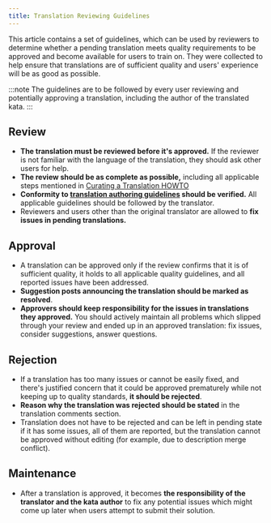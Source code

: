 ```yaml
---
title: Translation Reviewing Guidelines
---
```


This article contains a set of guidelines, which can be used by reviewers to determine whether a pending translation meets quality requirements to be approved and become available for users to train on. They were collected to help ensure that translations are of sufficient quality and users' experience will be as good as possible.

:::note
The guidelines are to be followed by every user reviewing and potentially approving a translation, including the author of the translated kata.
:::

## Review

- **The translation must be reviewed before it's approved.** If the reviewer is not familiar with the language of the translation, they should ask other users for help.
- **The review should be as complete as possible,** including all applicable steps mentioned in [Curating a Translation HOWTO][howto-review-translation]
- **Conformity to [translation authoring guidelines][guidelines-authoring-translation] should be verified.** All applicable guidelines should be followed by the translator.
- Reviewers and users other than the original translator are allowed to **fix issues in pending translations.**


## Approval

- A translation can be approved only if the review confirms that it is of sufficient quality, it holds to all applicable quality guidelines, and all reported issues have been addressed.
- **Suggestion posts announcing the translation should be marked as resolved**.
- **Approvers should keep responsibility for the issues in translations they approved.** You should actively maintain all problems which slipped through your review and ended up in an approved translation: fix issues, consider suggestions, answer questions.


## Rejection

- If a translation has too many issues or cannot be easily fixed, and there's justified concern that it could be approved prematurely while not keeping up to quality standards, **it should be rejected**.
- **Reason why the translation was rejected should be stated** in the translation comments section.
- Translation does not have to be rejected and can be left in pending state if it has some issues, all of them are reported, but the translation cannot be approved without editing (for example, due to description merge conflict). 

## Maintenance

- After a translation is approved, it becomes **the responsibility of the translator and the kata author** to fix any potential issues which might come up later when users attempt to submit their solution.


[guidelines-authoring-translation]: /authoring/guidelines/translation/
[howto-review-translation]: /curating/translation/#review
